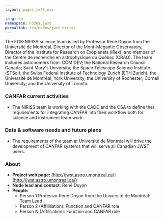```yaml
---
layout: pages_left_nav

lang: en
namespace: nodes.jwst
permalink: /en/nodes/jwst-niriss
---
```


<!-- Content start -->

The FGS-NIRISS science team is led by Professor René Doyon from the Université de Montréal, Director of the Mont-Mégantic Observatory, Director of the Institute for Research on Exoplanets (iRex), and member of the Centre de recherche en astrophysique du Québec (CRAQ). The team includes astronomers from: COM DEV; the National Research Council Canada; Saint Mary's University; the Space Telescope Science Institute (STScI); the Swiss Federal Institute of Technology Zurich (ETH Zurich); the Université de Montréal; York University; the University of Rochester; Cornell University; and the University of Toronto. 


### CANFAR current activities

* The NIRISS team is working with the CADC and the CSA to define ther requirements for integrating CANFAR into their workflow both for science and instrument team work.


### Data & software needs and future plans

* The requirements of the team at Université de Montréal will drive the development of CANFAR systems that will serve all Canadian JWST users.


### About

* **Project web page:** [http://jwst.astro.umontreal.ca/](http://jwst.astro.umontreal.ca/)
* **Node lead and contact:** René Doyon
* **People:**
  * Person 1  Professor René Doyon from the Université de Montréal: Team Lead
  * Person 2 (Affililiation): Function and CANFAR role
  * Person N (Affililiation): Function and CANFAR role



<!-- Content end -->

